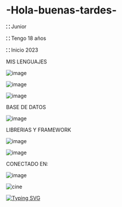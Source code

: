 # -Hola-buenas-tardes-

⛚ Junior 

⛚ Tengo 18 años 

⛚ Inicio 2023 

MIS LENGUAJES 

![image](https://github.com/user-attachments/assets/2ff26193-7c11-4585-9227-70ebc03cc9c0)

![image](https://github.com/user-attachments/assets/e8e037b1-4f4c-45e0-9ca1-b11a802d5391)

![image](https://github.com/user-attachments/assets/83dabb95-fb8c-4fde-8645-41831e8d591c)

BASE DE DATOS

![image](https://github.com/user-attachments/assets/fb4374e4-5741-4f16-b944-5f779e13717f)

LIBRERIAS Y FRAMEWORK

![image](https://github.com/user-attachments/assets/7517b3bf-fa89-4260-88c9-165d86ec5e5c)

![image](https://github.com/user-attachments/assets/80acb21e-f5ea-487c-84b8-ca6cedb001e2)

CONECTADO EN:

![image](https://github.com/user-attachments/assets/7a30c7e6-9ebd-47dc-9832-5c83b9609777)


![cine](https://github.com/user-attachments/assets/166d835b-561d-48ca-94c9-606d3a48da39)

[![Typing SVG](https://readme-typing-svg.demolab.com/?lines=THANKS+JAVA;AMEN)](https://git.io/typing-svg)
